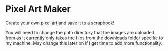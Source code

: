 # Pixel Art Maker
 
Create your own pixel art and save it to a scrapbook! 

You will need to change the path directory that the images are uploaded from as it currently only takes the files from the downloads folder specific to my machine. May change this later on if I get time to add more functionality.

